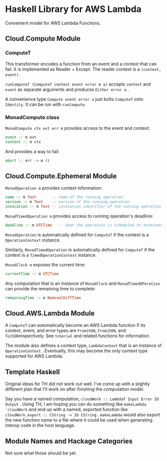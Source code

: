 # Haskell Library for AWS Lambda

Convenient model for AWS Lambda Functions.

## Cloud.Compute Module

### ComputeT

This transformer encodes a function from an event and a context that can fail. It is
implemented as Reader + Except. The reader context is a `(context, event)`.

`runComputeT (ComputeT context event error m a)` accepts `context` and `event` as separate arguments and produces 
`Either error a` .

A convenience type `Compute event error a` just bolts `ComputeT` onto `Identity`. It can be run with
`runCompute`.

### MonadCompute class

`MonadCompute ctx evt err m` provides access to the event and context:

```Haskell
event :: m evt
context :: m ctx
```

And provides a way to fail:

```Haskell
abort :: err -> m ()
```

## Cloud.Compute.Ephemeral Module


`MonadOperation m` provides context information:

```Haskell
name :: m Text       -- name of the running operation
version :: m Text    -- version of the running operation
invocation :: m Text -- invocation identifier of the running operation
```

`MonadTimedOperation m` provides access to  running operation's deadline:

```Haskell
deadline :: m UTCTime   -- when the operation is scheduled to terminate
```

`MonadOperation` is automatically defined for `ComputeT` if the context is a
`OperationContext` instance.

Similarly, `MonadTimedOperation` is automatically defined for `ComputeT` if the context
is a `TimedOperationContext` instance.

`MonadClock m` exposes the current time:

```Haskell
currentTime :: m UTCTime
```

Any computation that is an instance of `MonadClock` and `MonadTimedOPeration` can provide
the remaining time to complete:

```Haskell
remainingTime :: m NominalDiffTime
```

## Cloud.AWS.Lambda Module

A `ComputeT` can automatically become an AWS Lambda function if its context, event, and error types
are `FromJSON`, `FromJSON`, and `ToJSON`respectively. See `toSerial` and related functions
for information.

The module also defines a context type, `LambdaContext` that is an instance of `OperationContext` .
Eventually, this may become the only context type supported for AWS Lambda.

## Template Haskell

Original ideas for TH did not work out well. I've come up with a slightly different
plan that I'll work on after finishing the computation model.

Say you have a named computation, `cloudWork :: LambdaT Input Error IO Output` . Using
TH, I am hoping you can do something like `makeLambda 'cloudWork` and end up with a named,
exported function like `cloudWork_export :: CString -> IO CString` . `makeLambda` would
also export the new function name to a file where it could be used when generating interop
code in the host language.


## Module Names and Hackage Categories

Not sure what those should be yet.



